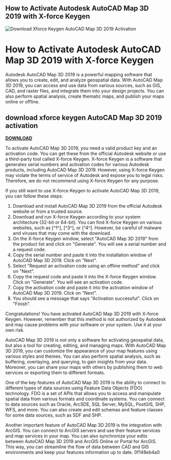 ## How to Activate Autodesk AutoCAD Map 3D 2019 with X-force Keygen

 
![Download Xforce Keygen AutoCAD Map 3D 2019 Activation](https://static.wixstatic.com/media/603db1c4e0314b3ab92a356f628c5be6.jpg/v1/fill/w_640,h_480,fp_0.00_0.50,q_80,usm_0.66_1.00_0.01,enc_auto/603db1c4e0314b3ab92a356f628c5be6.jpg)

 
# How to Activate Autodesk AutoCAD Map 3D 2019 with X-force Keygen
 
Autodesk AutoCAD Map 3D 2019 is a powerful mapping software that allows you to create, edit, and analyze geospatial data. With AutoCAD Map 3D 2019, you can access and use data from various sources, such as GIS, CAD, and raster files, and integrate them into your design projects. You can also perform spatial analysis, create thematic maps, and publish your maps online or offline.
 
## download xforce keygen AutoCAD Map 3D 2019 activation


[**DOWNLOAD**](https://www.google.com/url?q=https%3A%2F%2Fssurll.com%2F2tKavH&sa=D&sntz=1&usg=AOvVaw0XxEGmbFQHE9reKoyHuxEh)

 
To activate AutoCAD Map 3D 2019, you need a valid product key and an activation code. You can get these from the official Autodesk website or use a third-party tool called X-force Keygen. X-force Keygen is a software that generates serial numbers and activation codes for various Autodesk products, including AutoCAD Map 3D 2019. However, using X-force Keygen may violate the terms of service of Autodesk and expose you to legal risks. Therefore, we do not recommend using X-force Keygen for any purpose.
 
If you still want to use X-force Keygen to activate AutoCAD Map 3D 2019, you can follow these steps:
 
1. Download and install AutoCAD Map 3D 2019 from the official Autodesk website or from a trusted source.
2. Download and run X-force Keygen according to your system architecture (32-bit or 64-bit). You can find X-force Keygen on various websites, such as [^1^], [^3^], or [^4^]. However, be careful of malware and viruses that may come with the download.
3. On the X-force Keygen window, select "AutoCAD Map 3D 2019" from the product list and click on "Generate". You will see a serial number and a request code.
4. Copy the serial number and paste it into the installation window of AutoCAD Map 3D 2019. Click on "Next".
5. Select "Request an activation code using an offline method" and click on "Next".
6. Copy the request code and paste it into the X-force Keygen window. Click on "Generate". You will see an activation code.
7. Copy the activation code and paste it into the activation window of AutoCAD Map 3D 2019. Click on "Next".
8. You should see a message that says "Activation successful". Click on "Finish".

Congratulations! You have activated AutoCAD Map 3D 2019 with X-force Keygen. However, remember that this method is not authorized by Autodesk and may cause problems with your software or your system. Use it at your own risk.
  
AutoCAD Map 3D 2019 is not only a software for activating geospatial data, but also a tool for creating, editing, and managing maps. With AutoCAD Map 3D 2019, you can customize the appearance of your map features using various styles and themes. You can also perform spatial analysis, such as buffering, overlaying, and querying, to gain insights from your data. Moreover, you can share your maps with others by publishing them to web services or exporting them to different formats.
 
One of the key features of AutoCAD Map 3D 2019 is the ability to connect to different types of data sources using Feature Data Objects (FDO) technology. FDO is a set of APIs that allows you to access and manipulate spatial data from various formats and coordinate systems. You can connect to data sources such as Oracle, ArcSDE, SQL Server, MySQL, PostGIS, SHP, WFS, and more. You can also create and edit schemas and feature classes for some data sources, such as SDF and SHP.
 
Another important feature of AutoCAD Map 3D 2019 is the integration with ArcGIS. You can connect to ArcGIS servers and use their feature services and map services in your map. You can also synchronize your edits between AutoCAD Map 3D 2019 and ArcGIS Online or Portal for ArcGIS. This way, you can streamline the flow of data between CAD and GIS environments and keep your features information up to date.
 0f148eb4a0
